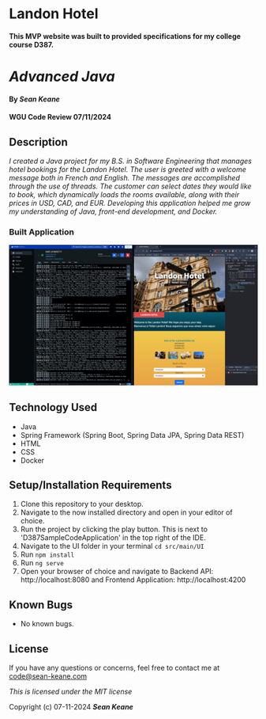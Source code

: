 # Landon Hotel

#### This MVP website was built to provided specifications for my college course D387.

# _Advanced Java_

#### By _**Sean Keane**_

#### WGU Code Review 07/11/2024

## Description

_I created a Java project for my B.S. in Software Engineering that manages hotel bookings for the Landon Hotel. The user is greeted with a welcome message both in French and English. The messages are accomplished through the use of threads. The customer can select dates they would like to book, which dynamically loads the rooms available, along with their prices in USD, CAD, and EUR. Developing this application helped me grow my understanding of Java, front-end development, and Docker._

### Built Application

![BuiltApp](Working_Docker_Screenshot.png)

## Technology Used

* Java
* Spring Framework (Spring Boot, Spring Data JPA, Spring Data REST)
* HTML
* CSS
* Docker

## Setup/Installation Requirements

1) Clone this repository to your desktop.
2) Navigate to the now installed directory and open in your editor of choice.
3) Run the project by clicking the play button. This is next to 'D387SampleCodeApplication' in the top right of the IDE.
4) Navigate to the UI folder in your terminal `cd src/main/UI`
5) Run `npm install`
6) Run `ng serve`
4) Open your browser of choice and navigate to Backend API: http://localhost:8080 and Frontend Application: http://localhost:4200

## Known Bugs

* No known bugs.

## License

If you have any questions or concerns, feel free to contact me at code@sean-keane.com

*This is licensed under the MIT license*

Copyright (c) 07-11-2024 **_Sean Keane_**